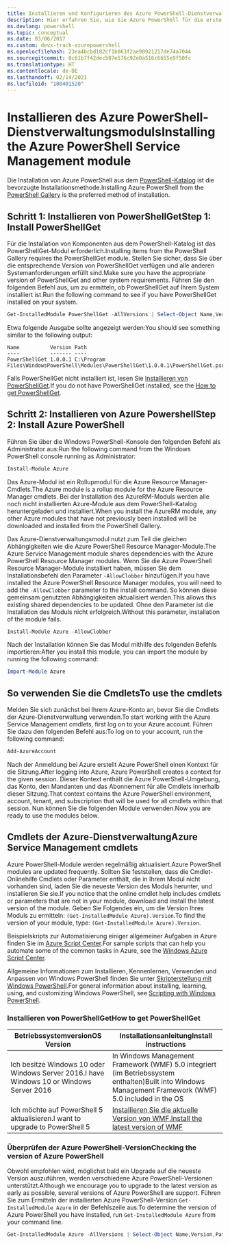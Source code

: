 ```yaml
---
title: Installieren und Konfigurieren des Azure PowerShell-Dienstverwaltungsmoduls | Microsoft-Dokumentation
description: Hier erfahren Sie, wie Sie Azure PowerShell für die erste Verwendung installieren und konfigurieren.
ms.devlang: powershell
ms.topic: conceptual
ms.date: 03/06/2017
ms.custom: devx-track-azurepowershell
ms.openlocfilehash: 23ea4bcbd182cf1b063f2ae90921217de74a7044
ms.sourcegitcommit: 0c61b7f42dec507e576c92e0a516c6655e9f50fc
ms.translationtype: HT
ms.contentlocale: de-DE
ms.lasthandoff: 02/14/2021
ms.locfileid: "100401520"
---
```

# <a name="installing-the-azure-powershell-service-management-module"></a><span data-ttu-id="6f607-103">Installieren des Azure PowerShell-Dienstverwaltungsmoduls</span><span class="sxs-lookup"><span data-stu-id="6f607-103">Installing the Azure PowerShell Service Management module</span></span>

<span data-ttu-id="6f607-104">Die Installation von Azure PowerShell aus dem [PowerShell-Katalog](https://www.powershellgallery.com/) ist die bevorzugte Installationsmethode.</span><span class="sxs-lookup"><span data-stu-id="6f607-104">Installing Azure PowerShell from the [PowerShell Gallery](https://www.powershellgallery.com/) is the preferred method of installation.</span></span>

## <a name="step-1-install-powershellget"></a><span data-ttu-id="6f607-105">Schritt 1: Installieren von PowerShellGet</span><span class="sxs-lookup"><span data-stu-id="6f607-105">Step 1: Install PowerShellGet</span></span>

<span data-ttu-id="6f607-106">Für die Installation von Komponenten aus dem PowerShell-Katalog ist das PowerShellGet-Modul erforderlich.</span><span class="sxs-lookup"><span data-stu-id="6f607-106">Installing items from the PowerShell Gallery requires the PowerShellGet module.</span></span> <span data-ttu-id="6f607-107">Stellen Sie sicher, dass Sie über die entsprechende Version von PowerShellGet verfügen und alle anderen Systemanforderungen erfüllt sind.</span><span class="sxs-lookup"><span data-stu-id="6f607-107">Make sure you have the appropriate version of PowerShellGet and other system requirements.</span></span> <span data-ttu-id="6f607-108">Führen Sie den folgenden Befehl aus, um zu ermitteln, ob PowerShellGet auf Ihrem System installiert ist.</span><span class="sxs-lookup"><span data-stu-id="6f607-108">Run the following command to see if you have PowerShellGet installed on your system.</span></span>

```powershell
Get-InstalledModule PowerShellGet -AllVersions | Select-Object Name,Version,Path
```

<span data-ttu-id="6f607-109">Etwa folgende Ausgabe sollte angezeigt werden:</span><span class="sxs-lookup"><span data-stu-id="6f607-109">You should see something similar to the following output:</span></span>

```output
Name          Version Path
----          ------- ----
PowerShellGet 1.0.0.1 C:\Program Files\WindowsPowerShell\Modules\PowerShellGet\1.0.0.1\PowerShellGet.psd1
```

<span data-ttu-id="6f607-110">Falls PowerShellGet nicht installiert ist, lesen Sie [Installieren von PowerShellGet](#how-to-get-powershellget).</span><span class="sxs-lookup"><span data-stu-id="6f607-110">If you do not have PowerShellGet installed, see the [How to get PowerShellGet](#how-to-get-powershellget).</span></span>

## <a name="step-2-install-azure-powershell"></a><span data-ttu-id="6f607-111">Schritt 2: Installieren von Azure Powershell</span><span class="sxs-lookup"><span data-stu-id="6f607-111">Step 2: Install Azure PowerShell</span></span>

<span data-ttu-id="6f607-112">Führen Sie über die Windows PowerShell-Konsole den folgenden Befehl als Administrator aus:</span><span class="sxs-lookup"><span data-stu-id="6f607-112">Run the following command from the Windows PowerShell console running as Administrator:</span></span>

```powershell
Install-Module Azure
```

<span data-ttu-id="6f607-113">Das Azure-Modul ist ein Rollupmodul für die Azure Resource Manager-Cmdlets.</span><span class="sxs-lookup"><span data-stu-id="6f607-113">The Azure module is a rollup module for the Azure Resource Manager cmdlets.</span></span> <span data-ttu-id="6f607-114">Bei der Installation des AzureRM-Moduls werden alle noch nicht installierten Azure-Module aus dem PowerShell-Katalog heruntergeladen und installiert.</span><span class="sxs-lookup"><span data-stu-id="6f607-114">When you install the AzureRM module, any other Azure modules that have not previously been installed will be downloaded and installed from the PowerShell Gallery.</span></span>

<span data-ttu-id="6f607-115">Das Azure-Dienstverwaltungsmodul nutzt zum Teil die gleichen Abhängigkeiten wie die Azure PowerShell Resource Manager-Module.</span><span class="sxs-lookup"><span data-stu-id="6f607-115">The Azure Service Management module shares dependencies with the Azure PowerShell Resource Manager modules.</span></span> <span data-ttu-id="6f607-116">Wenn Sie die Azure PowerShell Resource Manager-Module installiert haben, müssen Sie dem Installationsbefehl den Parameter `-AllowClobber` hinzufügen.</span><span class="sxs-lookup"><span data-stu-id="6f607-116">If you have installed the Azure PowerShell Resource Manager modules, you will need to add the `-AllowClobber` parameter to the install command.</span></span> <span data-ttu-id="6f607-117">So können diese gemeinsam genutzten Abhängigkeiten aktualisiert werden.</span><span class="sxs-lookup"><span data-stu-id="6f607-117">This allows this existing shared dependencies to be updated.</span></span> <span data-ttu-id="6f607-118">Ohne den Parameter ist die Installation des Moduls nicht erfolgreich.</span><span class="sxs-lookup"><span data-stu-id="6f607-118">Without this parameter, installation of the module fails.</span></span>

```powershell
Install-Module Azure -AllowClobber
```

<span data-ttu-id="6f607-119">Nach der Installation können Sie das Modul mithilfe des folgenden Befehls importieren:</span><span class="sxs-lookup"><span data-stu-id="6f607-119">After you install this module, you can import the module by running the following command:</span></span>

```powershell
Import-Module Azure
```

## <a name="to-use-the-cmdlets"></a><span data-ttu-id="6f607-120">So verwenden Sie die Cmdlets</span><span class="sxs-lookup"><span data-stu-id="6f607-120">To use the cmdlets</span></span>

<span data-ttu-id="6f607-121">Melden Sie sich zunächst bei Ihrem Azure-Konto an, bevor Sie die Cmdlets der Azure-Dienstverwaltung verwenden.</span><span class="sxs-lookup"><span data-stu-id="6f607-121">To start working with the Azure Service Management cmdlets, first log on to your Azure account.</span></span> <span data-ttu-id="6f607-122">Führen Sie dazu den folgenden Befehl aus:</span><span class="sxs-lookup"><span data-stu-id="6f607-122">To log on to your account, run the following command:</span></span>

```powershell
Add-AzureAccount
```

<span data-ttu-id="6f607-123">Nach der Anmeldung bei Azure erstellt Azure PowerShell einen Kontext für die Sitzung.</span><span class="sxs-lookup"><span data-stu-id="6f607-123">After logging into Azure, Azure PowerShell creates a context for the given session.</span></span> <span data-ttu-id="6f607-124">Dieser Kontext enthält die Azure PowerShell-Umgebung, das Konto, den Mandanten und das Abonnement für alle Cmdlets innerhalb dieser Sitzung.</span><span class="sxs-lookup"><span data-stu-id="6f607-124">That context contains the Azure PowerShell environment, account, tenant, and subscription that will be used for all cmdlets within that session.</span></span> <span data-ttu-id="6f607-125">Nun können Sie die folgenden Module verwenden.</span><span class="sxs-lookup"><span data-stu-id="6f607-125">Now you are ready to use the modules below.</span></span>

## <a name="azure-service-management-cmdlets"></a><span data-ttu-id="6f607-126">Cmdlets der Azure-Dienstverwaltung</span><span class="sxs-lookup"><span data-stu-id="6f607-126">Azure Service Management cmdlets</span></span>

<span data-ttu-id="6f607-127">Azure PowerShell-Module werden regelmäßig aktualisiert.</span><span class="sxs-lookup"><span data-stu-id="6f607-127">Azure PowerShell modules are updated frequently.</span></span> <span data-ttu-id="6f607-128">Sollten Sie feststellen, dass die Cmdlet-Onlinehilfe Cmdlets oder Parameter enthält, die in Ihrem Modul nicht vorhanden sind, laden Sie die neueste Version des Moduls herunter, und installieren Sie sie.</span><span class="sxs-lookup"><span data-stu-id="6f607-128">If you notice that the online cmdlet help includes cmdlets or parameters that are not in your module, download and install the latest version of the module.</span></span> <span data-ttu-id="6f607-129">Geben Sie Folgendes ein, um die Version Ihres Moduls zu ermitteln: `(Get-InstalledModule Azure).Version`.</span><span class="sxs-lookup"><span data-stu-id="6f607-129">To find the version of your module, type: `(Get-InstalledModule Azure).Version`.</span></span>

<span data-ttu-id="6f607-130">Beispielskripts zur Automatisierung einiger allgemeiner Aufgaben in Azure finden Sie im [Azure Script Center](https://www.windowsazure.com/documentation/scripts/).</span><span class="sxs-lookup"><span data-stu-id="6f607-130">For sample scripts that can help you automate some of the common tasks in Azure, see the [Windows Azure Script Center](https://www.windowsazure.com/documentation/scripts/).</span></span>

<span data-ttu-id="6f607-131">Allgemeine Informationen zum Installieren, Kennenlernen, Verwenden und Anpassen von Windows PowerShell finden Sie unter [Skripterstellung mit Windows PowerShell](/powershell/scripting/learn/ps101/00-introduction).</span><span class="sxs-lookup"><span data-stu-id="6f607-131">For general information about installing, learning, using, and customizing Windows PowerShell, see [Scripting with Windows PowerShell](/powershell/scripting/learn/ps101/00-introduction).</span></span>

### <a name="how-to-get-powershellget"></a><span data-ttu-id="6f607-132">Installieren von PowerShellGet</span><span class="sxs-lookup"><span data-stu-id="6f607-132">How to get PowerShellGet</span></span>

|<span data-ttu-id="6f607-133">Betriebssystemversion</span><span class="sxs-lookup"><span data-stu-id="6f607-133">OS Version</span></span>|<span data-ttu-id="6f607-134">Installationsanleitung</span><span class="sxs-lookup"><span data-stu-id="6f607-134">Install instructions</span></span>|
|---|---|
|<span data-ttu-id="6f607-135">Ich besitze Windows 10 oder Windows Server 2016.</span><span class="sxs-lookup"><span data-stu-id="6f607-135">I have Windows 10 or Windows Server 2016</span></span>|<span data-ttu-id="6f607-136">In Windows Management Framework (WMF) 5.0 integriert (im Betriebssystem enthalten)</span><span class="sxs-lookup"><span data-stu-id="6f607-136">Built into Windows Management Framework (WMF) 5.0 included in the OS</span></span>|
|<span data-ttu-id="6f607-137">Ich möchte auf PowerShell 5 aktualisieren.</span><span class="sxs-lookup"><span data-stu-id="6f607-137">I want to upgrade to PowerShell 5</span></span>|[<span data-ttu-id="6f607-138">Installieren Sie die aktuelle Version von WMF.</span><span class="sxs-lookup"><span data-stu-id="6f607-138">Install the latest version of WMF</span></span>](https://www.microsoft.com/download/details.aspx?id=54616)|

<div id="helpmechoose"/>

### <a name="checking-the-version-of-azure-powershell"></a><span data-ttu-id="6f607-139">Überprüfen der Azure PowerShell-Version</span><span class="sxs-lookup"><span data-stu-id="6f607-139">Checking the version of Azure PowerShell</span></span>

<span data-ttu-id="6f607-140">Obwohl empfohlen wird, möglichst bald ein Upgrade auf die neueste Version auszuführen, werden verschiedene Azure PowerShell-Versionen unterstützt.</span><span class="sxs-lookup"><span data-stu-id="6f607-140">Although we encourage you to upgrade to the latest version as early as possible, several versions of Azure PowerShell are support.</span></span> <span data-ttu-id="6f607-141">Führen Sie zum Ermitteln der installierten Azure PowerShell-Version `Get-InstalledModule Azure` in der Befehlszeile aus:</span><span class="sxs-lookup"><span data-stu-id="6f607-141">To determine the version of Azure PowerShell you have installed, run `Get-InstalledModule Azure` from your command line.</span></span>

```powershell
Get-InstalledModule Azure -AllVersions | Select-Object Name,Version,Path
```
